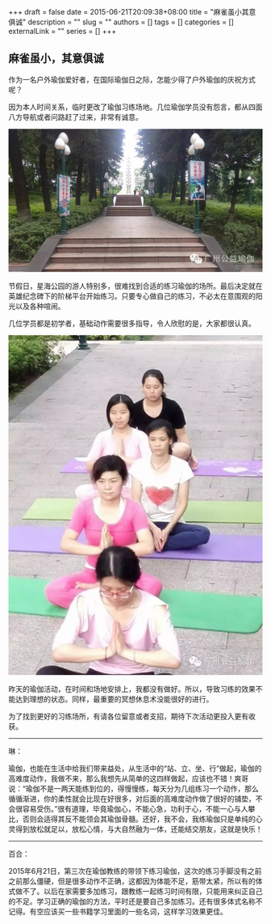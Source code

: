 +++
draft = false
date = 2015-06-21T20:09:38+08:00
title = "麻雀虽小其意俱诚"
description = ""
slug = ""
authors = []
tags = []
categories = []
externalLink = ""
series = []
+++


## **麻雀虽小，其意俱诚**



作为一名户外瑜伽爱好者，在国际瑜伽日之际，怎能少得了户外瑜伽的庆祝方式呢？

因为本人时间关系，临时更改了瑜伽习练场地。几位瑜伽学员没有怨言，都从四面八方导航或者问路赶了过来，非常有诚意。

![](https://raw.githubusercontent.com/lshcool/pic/master/202112221545148.jpg)


节假日，星海公园的游人特别多，很难找到合适的练习瑜伽的场所。最后决定就在英雄纪念碑下的阶梯平台开始练习。只要专心做自己的练习，不必太在意围观的阳光以及各种喧闹。

几位学员都是初学者，基础动作需要很多指导，令人欣慰的是，大家都很认真。

![](https://raw.githubusercontent.com/lshcool/pic/master/202112221545150.jpg)

昨天的瑜伽活动，在时间和场地安排上，我都没有做好。所以，导致习练的效果不能达到理想的状态。同样，最重要的冥想休息术没能很好的进行。

为了找到更好的习练场所，有请各位留意或者支招，期待下次活动更投入更有收获。

---

琳：

瑜伽，也能在生活中给我们带来益处，从生活中的“站、立、坐、行”做起，瑜伽的高难度动作，我做不来，那么我想先从简单的这四样做起，应该也不错！爽哥说：“瑜伽不是一两天能练到位的，得慢慢练，每天分为几组练习一个动作，那么循循渐进，你的柔性就会比现在好很多，对后面的高难度动作做了很好的铺垫，不会很容易受伤。”很有道理，毕竟瑜伽心，不能心急，功利于心，不能一心与人攀比，否则会适得其反不能领会其瑜伽骨髓。还好，我不会，我练瑜伽只是单纯的心灵得到放松就足以，放松心情，与大自然融为一体，还能结交朋友，这就是快乐！

---

百合：

2015年6月21日，第三次在瑜伽教练的带领下练习瑜伽，这次的练习手脚没有之前之前那么僵硬，但是很多动作不正确，这都因为体能不足，筋带太紧，所以有的体式做不了。以后在家需要多加练习，跟教练一起练习时间有限，只能用来纠正自己的不足。学习正确的瑜伽的方法，平时还是要自己多加练习。还有很多体式名称不记得。有空应该买一些书籍学习里面的一些名词，这样学习效果更佳。